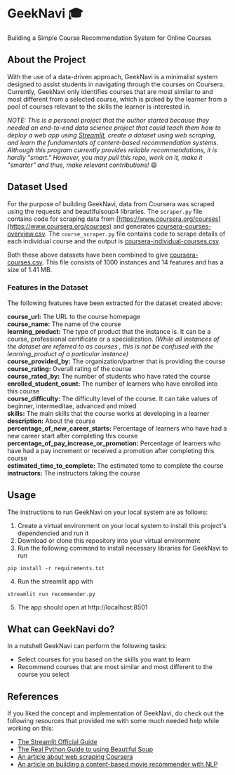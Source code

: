 # GeekNavi :mortar_board:
Building a Simple Course Recommendation System for Online Courses

## About the Project
With the use of a data-driven approach, GeekNavi is a minimalist system designed to assist students in navigating through the courses on Coursera. Currently, GeekNavi only identifies courses that are most similar to and most different from a selected course, which is picked by the learner from a pool of courses relevant to the skills the learner is interested in.
  
*NOTE: This is a personal project that the author started because they needed an end-to-end data science project that could teach them how to deploy a web app using [Streamlit](https://www.streamlit.io/), create a dataset using web scraping, and learn the fundamentals of content-based recommendation systems. Although this program currently provides reliable recommendations, it is hardly "smart." However, you may pull this repo, work on it, make it "smarter" and thus, make relevant contributions!* :smile: 
 
## Dataset Used
For the purpose of building GeekNavi, data from Coursera was scraped using the requests and beautifulsoup4 libraries. The ```scraper.py``` file contains code for scraping data from [https://www.coursera.org/courses](https://www.coursera.org/courses) and generates [coursera-courses-overview.csv](https://github.com/khamosshhh/GeekNavi/blob/main/coursera-courses-overview.csv). The ```course_scraper.py``` file contains code to scrape details of each individual course and the output is [coursera-individual-courses.csv](https://github.com/khamosshhh/GeekNavi/blob/main/coursera-individual-courses.csv).  

Both these above datasets have been combined to give [coursera-courses.csv](https://github.com/khamosshhh/GeekNavi/blob/main/coursera-courses.csv). This file consists of 1000 instances and 14 features and has a size of 1.41 MB.

### Features in the Dataset
The following features have been extracted for the dataset created above:  
  
**course_url:** The URL to the course homepage  
**course_name:** The name of the course  
**learning_product:** The type of product that the instance is. It can be a course, professional certificate or a specialization. *(While all instances of the dataset are referred to as courses , this is not be confused with the learning_product of a particular instance)*  
**course_provided_by:** The organization/partner that is providing the course  
**course_rating:** Overall rating of the course  
**course_rated_by:** The number of students who have rated the course  
**enrolled_student_count:** The number of learners who have enrolled into this course  
**course_difficulty:** The difficulty level of the course. It can take values of beginner, intermeditae, advanced and mixed  
**skills:** The main skills that the course works at developing in a learner  
**description:** About the course  
**percentage_of_new_career_starts:** Percentage of learners who have had a new career start after completing this course  
**percentage_of_pay_increase_or_promotion:** Percentage of learners who have had a pay increment or received a promotion after completing this course  
**estimated_time_to_complete:** The estimated tome to complete the course  
**instructors:** The instructors taking the course  

## Usage
The instructions to run GeekNavi on your local system are as follows:

1. Create a virtual environment on your local system to install this project's dependencied and run it
2. Download or clone this repository into your virtual environment
3. Run the following command to install necessary libraries for GeekNavi to run
  ```
  pip install -r requirements.txt
  ```
4. Run the streamlit app with
  ```
  streamlit run recommender.py
  ```
5. The app should open at http://localhost:8501

<!-- ## Screenshots
![](https://github.com/ry05/GeekNavi/blob/master/img/GeekNavi-init.JPG)  
Fig.1. The GeekNavi Interface
![](https://github.com/ry05/GeekNavi/blob/master/img/GeekNavi-skill-filter.JPG)  
Fig.2. Applying the Skill Filter
![](https://github.com/ry05/GeekNavi/blob/master/img/GeekNavi-recommend.JPG)  
Fig.3. Recommendations Generated -->

## What can GeekNavi do?
In a nutshell GeekNavi can perform the following tasks:
* Select courses for you based on the skills you want to learn
* Recommend courses that are most similar and most different to the course you select

## References
If you liked the concept and implementation of GeekNavi, do check out the following resources that provided me with some much needed help while working on this:
* [The Streamlit Official Guide](https://www.streamlit.io/)
* [The Real Python Guide to using Beautiful Soup](https://realpython.com/beautiful-soup-web-scraper-python/)
* [An article about web scraping Coursera](https://medium.com/analytics-vidhya/web-scraping-and-coursera-8db6af45d83f)
* [An article on building a content-based movie recommender with NLP](https://towardsdatascience.com/how-to-build-from-scratch-a-content-based-movie-recommender-with-natural-language-processing-25ad400eb243)
